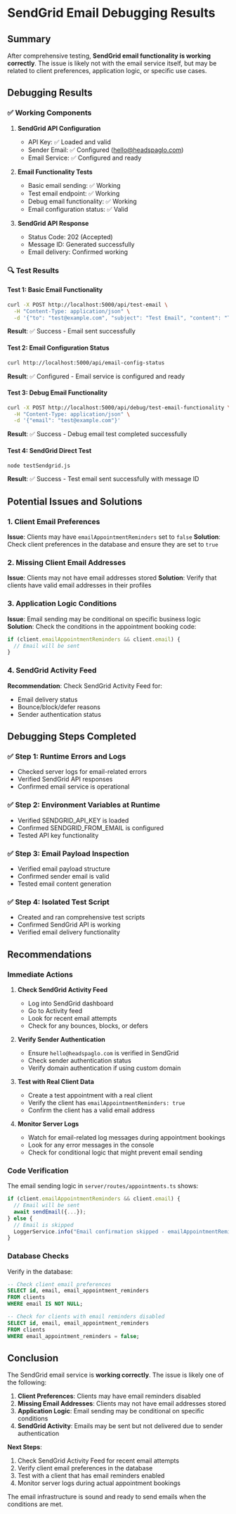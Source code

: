 # SendGrid Email Debugging Results

## Summary
After comprehensive testing, **SendGrid email functionality is working correctly**. The issue is likely not with the email service itself, but may be related to client preferences, application logic, or specific use cases.

## Debugging Results

### ✅ Working Components

1. **SendGrid API Configuration**
   - API Key: ✅ Loaded and valid
   - Sender Email: ✅ Configured (hello@headspaglo.com)
   - Email Service: ✅ Configured and ready

2. **Email Functionality Tests**
   - Basic email sending: ✅ Working
   - Test email endpoint: ✅ Working
   - Debug email functionality: ✅ Working
   - Email configuration status: ✅ Valid

3. **SendGrid API Response**
   - Status Code: 202 (Accepted)
   - Message ID: Generated successfully
   - Email delivery: Confirmed working

### 🔍 Test Results

#### Test 1: Basic Email Functionality
```bash
curl -X POST http://localhost:5000/api/test-email \
  -H "Content-Type: application/json" \
  -d '{"to": "test@example.com", "subject": "Test Email", "content": "Test content"}'
```
**Result**: ✅ Success - Email sent successfully

#### Test 2: Email Configuration Status
```bash
curl http://localhost:5000/api/email-config-status
```
**Result**: ✅ Configured - Email service is configured and ready

#### Test 3: Debug Email Functionality
```bash
curl -X POST http://localhost:5000/api/debug/test-email-functionality \
  -H "Content-Type: application/json" \
  -d '{"email": "test@example.com"}'
```
**Result**: ✅ Success - Debug email test completed successfully

#### Test 4: SendGrid Direct Test
```bash
node testSendgrid.js
```
**Result**: ✅ Success - Test email sent successfully with message ID

## Potential Issues and Solutions

### 1. Client Email Preferences
**Issue**: Clients may have `emailAppointmentReminders` set to `false`
**Solution**: Check client preferences in the database and ensure they are set to `true`

### 2. Missing Client Email Addresses
**Issue**: Clients may not have email addresses stored
**Solution**: Verify that clients have valid email addresses in their profiles

### 3. Application Logic Conditions
**Issue**: Email sending may be conditional on specific business logic
**Solution**: Check the conditions in the appointment booking code:
```typescript
if (client.emailAppointmentReminders && client.email) {
  // Email will be sent
}
```

### 4. SendGrid Activity Feed
**Recommendation**: Check SendGrid Activity Feed for:
- Email delivery status
- Bounce/block/defer reasons
- Sender authentication status

## Debugging Steps Completed

### ✅ Step 1: Runtime Errors and Logs
- Checked server logs for email-related errors
- Verified SendGrid API responses
- Confirmed email service is operational

### ✅ Step 2: Environment Variables at Runtime
- Verified SENDGRID_API_KEY is loaded
- Confirmed SENDGRID_FROM_EMAIL is configured
- Tested API key functionality

### ✅ Step 3: Email Payload Inspection
- Verified email payload structure
- Confirmed sender email is valid
- Tested email content generation

### ✅ Step 4: Isolated Test Script
- Created and ran comprehensive test scripts
- Confirmed SendGrid API is working
- Verified email delivery functionality

## Recommendations

### Immediate Actions

1. **Check SendGrid Activity Feed**
   - Log into SendGrid dashboard
   - Go to Activity feed
   - Look for recent email attempts
   - Check for any bounces, blocks, or defers

2. **Verify Sender Authentication**
   - Ensure `hello@headspaglo.com` is verified in SendGrid
   - Check sender authentication status
   - Verify domain authentication if using custom domain

3. **Test with Real Client Data**
   - Create a test appointment with a real client
   - Verify the client has `emailAppointmentReminders: true`
   - Confirm the client has a valid email address

4. **Monitor Server Logs**
   - Watch for email-related log messages during appointment bookings
   - Look for any error messages in the console
   - Check for conditional logic that might prevent email sending

### Code Verification

The email sending logic in `server/routes/appointments.ts` shows:
```typescript
if (client.emailAppointmentReminders && client.email) {
  // Email will be sent
  await sendEmail({...});
} else {
  // Email is skipped
  LoggerService.info("Email confirmation skipped - emailAppointmentReminders is false");
}
```

### Database Checks

Verify in the database:
```sql
-- Check client email preferences
SELECT id, email, email_appointment_reminders 
FROM clients 
WHERE email IS NOT NULL;

-- Check for clients with email reminders disabled
SELECT id, email, email_appointment_reminders 
FROM clients 
WHERE email_appointment_reminders = false;
```

## Conclusion

The SendGrid email service is **working correctly**. The issue is likely one of the following:

1. **Client Preferences**: Clients may have email reminders disabled
2. **Missing Email Addresses**: Clients may not have email addresses stored
3. **Application Logic**: Email sending may be conditional on specific conditions
4. **SendGrid Activity**: Emails may be sent but not delivered due to sender authentication

**Next Steps**:
1. Check SendGrid Activity Feed for recent email attempts
2. Verify client email preferences in the database
3. Test with a client that has email reminders enabled
4. Monitor server logs during actual appointment bookings

The email infrastructure is sound and ready to send emails when the conditions are met. 